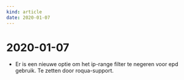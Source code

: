 ```yaml
---
kind: article
date: 2020-01-07
---
```


# 2020-01-07

* Er is een nieuwe optie om het ip-range filter te negeren voor epd gebruik. Te zetten door roqua-support.
